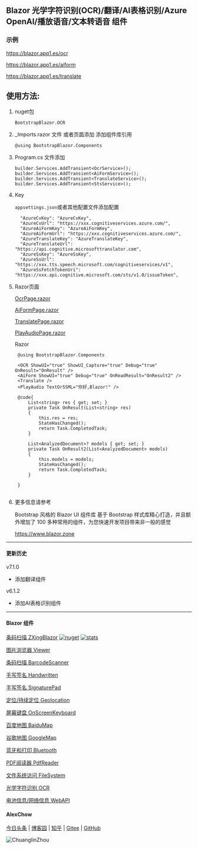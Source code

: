 ## Blazor 光学字符识别(OCR)/翻译/AI表格识别/Azure OpenAI/播放语音/文本转语音 组件 

### 示例

https://blazor.app1.es/ocr

https://blazor.app1.es/aiform

https://blazor.app1.es/translate

## 使用方法:

1. nuget包

    ```BootstrapBlazor.OCR```

2. _Imports.razor 文件 或者页面添加 添加组件库引用

    ```@using BootstrapBlazor.Components```

3. Program.cs 文件添加

    ```
    builder.Services.AddTransient<OcrService>();
    builder.Services.AddTransient<AiFormService>();
    builder.Services.AddTransient<TranslateService>();
    builder.Services.AddTransient<StsService>();
    ```

4. Key

    `appsettings.json`或者其他配置文件添加配置

    ```
      "AzureCvKey": "AzureCvKey",
      "AzureCvUrl": "https://xxx.cognitiveservices.azure.com/",
      "AzureAiFormKey": "AzureAiFormKey",
      "AzureAiFormUrl": "https://xxx.cognitiveservices.azure.com/",
      "AzureTranslateKey": "AzureTranslateKey",
      "AzureTranslateUrl": "https://api.cognitive.microsofttranslator.com",
      "AzureSsKey": "AzureSsKey",
      "AzureSsUrl": "https://xxx.tts.speech.microsoft.com/cognitiveservices/v1",
      "AzureSsFetchTokenUri": "https://xxx.api.cognitive.microsoft.com/sts/v1.0/issueToken",

    ```

5. Razor页面


    [OcrPage.razor](https://github.com/densen2014/Densen.Extensions/blob/master/Demo/DemoShared/Pages/OcrPage.razor)

    [AiFormPage.razor](https://github.com/densen2014/Densen.Extensions/blob/master/Demo/DemoShared/Pages/AiFormPage.razor)

    [TranslatePage.razor](https://github.com/densen2014/Densen.Extensions/blob/master/Demo/DemoShared/Pages/TranslatePage.razor)

    [PlayAudioPage.razor](https://github.com/densen2014/Densen.Extensions/blob/master/Demo/DemoShared/Pages/PlayAudioPage.razor)

     Razor  

   ```
    @using BootstrapBlazor.Components
    
    <OCR ShowUI="true" ShowUI_Capture="true" Debug="true" OnResult="OnResult" />
    <AiForm ShowUI="true" Debug="true" OnReadResult="OnResult2" /> 
    <Translate /> 
    <PlayAudio TextOrSSML="你好,Blazor!" />

    @code{
        List<string> res { get; set; }
        private Task OnResult(List<string> res)
        {
            this.res = res;
            StateHasChanged();
            return Task.CompletedTask;
        }

        List<AnalyzedDocument>? models { get; set; }
        private Task OnResult2(List<AnalyzedDocument> models)
        {
            this.models = models;
            StateHasChanged();
            return Task.CompletedTask;
        }

    }
 
    ```


2. 更多信息请参考

    Bootstrap 风格的 Blazor UI 组件库
基于 Bootstrap 样式库精心打造，并且额外增加了 100 多种常用的组件，为您快速开发项目带来非一般的感觉

    <https://www.blazor.zone>


----
#### 更新历史

v7.1.0 
- 添加翻译组件

v6.1.2 
- 添加AI表格识别组件 


---
#### Blazor 组件

[条码扫描 ZXingBlazor](https://www.nuget.org/packages/ZXingBlazor#readme-body-tab)
[![nuget](https://img.shields.io/nuget/v/ZXingBlazor.svg?style=flat-square)](https://www.nuget.org/packages/ZXingBlazor) 
[![stats](https://img.shields.io/nuget/dt/ZXingBlazor.svg?style=flat-square)](https://www.nuget.org/stats/packages/ZXingBlazor?groupby=Version)

[图片浏览器 Viewer](https://www.nuget.org/packages/BootstrapBlazor.Viewer#readme-body-tab)
  
[条码扫描 BarcodeScanner](Densen.Component.Blazor/BarcodeScanner.md)
   
[手写签名 Handwritten](Densen.Component.Blazor/Handwritten.md)

[手写签名 SignaturePad](https://www.nuget.org/packages/BootstrapBlazor.SignaturePad#readme-body-tab)

[定位/持续定位 Geolocation](https://www.nuget.org/packages/BootstrapBlazor.Geolocation#readme-body-tab)

[屏幕键盘 OnScreenKeyboard](https://www.nuget.org/packages/BootstrapBlazor.OnScreenKeyboard#readme-body-tab)

[百度地图 BaiduMap](https://www.nuget.org/packages/BootstrapBlazor.BaiduMap#readme-body-tab)

[谷歌地图 GoogleMap](https://www.nuget.org/packages/BootstrapBlazor.Maps#readme-body-tab)

[蓝牙和打印 Bluetooth](https://www.nuget.org/packages/BootstrapBlazor.Bluetooth#readme-body-tab)

[PDF阅读器 PdfReader](https://www.nuget.org/packages/BootstrapBlazor.PdfReader#readme-body-tab)

[文件系统访问 FileSystem](https://www.nuget.org/packages/BootstrapBlazor.FileSystem#readme-body-tab)

[光学字符识别 OCR](https://www.nuget.org/packages/BootstrapBlazor.OCR#readme-body-tab)

[电池信息/网络信息 WebAPI](https://www.nuget.org/packages/BootstrapBlazor.WebAPI#readme-body-tab)

#### AlexChow

[今日头条](https://www.toutiao.com/c/user/token/MS4wLjABAAAAGMBzlmgJx0rytwH08AEEY8F0wIVXB2soJXXdUP3ohAE/?) | [博客园](https://www.cnblogs.com/densen2014) | [知乎](https://www.zhihu.com/people/alex-chow-54) | [Gitee](https://gitee.com/densen2014) | [GitHub](https://github.com/densen2014)


![ChuanglinZhou](https://user-images.githubusercontent.com/8428709/205942253-8ff5f9ca-a033-4707-9c36-b8c9950e50d6.png)
